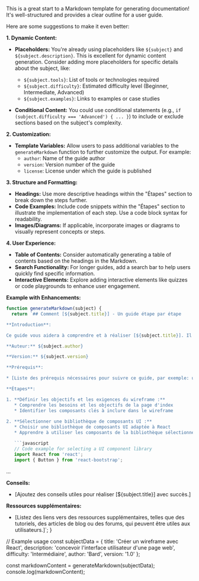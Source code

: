 This is a great start to a Markdown template for generating documentation! It's well-structured and provides a clear outline for a user guide. 

Here are some suggestions to make it even better:

**1.  Dynamic Content:**

* **Placeholders:** You're already using placeholders like `${subject}` and `${subject.description}`. This is excellent for dynamic content generation. Consider adding more placeholders for specific details about the subject, like:
    * `${subject.tools}`: List of tools or technologies required
    * `${subject.difficulty}`: Estimated difficulty level (Beginner, Intermediate, Advanced)
    * `${subject.examples}`: Links to examples or case studies

* **Conditional Content:**  You could use conditional statements (e.g., `if (subject.difficulty === 'Advanced') { ... }`) to include or exclude sections based on the subject's complexity.

**2.  Customization:**

* **Template Variables:** Allow users to pass additional variables to the `generateMarkdown` function to further customize the output. For example:
    * `author`: Name of the guide author
    * `version`: Version number of the guide
    * `license`: License under which the guide is published

**3.  Structure and Formatting:**

* **Headings:** Use more descriptive headings within the "Étapes" section to break down the steps further.
* **Code Examples:** Include code snippets within the "Étapes" section to illustrate the implementation of each step. Use a code block syntax for readability.
* **Images/Diagrams:** If applicable, incorporate images or diagrams to visually represent concepts or steps.

**4.  User Experience:**

* **Table of Contents:** Consider automatically generating a table of contents based on the headings in the Markdown.
* **Search Functionality:** For longer guides, add a search bar to help users quickly find specific information.
* **Interactive Elements:** Explore adding interactive elements like quizzes or code playgrounds to enhance user engagement.

**Example with Enhancements:**

```javascript
function generateMarkdown(subject) {
  return `## Comment [${subject.title}] - Un guide étape par étape

**Introduction**:

Ce guide vous aidera à comprendre et à réaliser [${subject.title}]. Il est conçu pour les utilisateurs [${subject.difficulty}] qui souhaitent apprendre les bases de [${subject.description}].

**Auteur:** ${subject.author}

**Version:** ${subject.version}

**Prérequis**:

* [Liste des prérequis nécessaires pour suivre ce guide, par exemple: une connexion internet, un compte sur une plateforme spécifique, etc.]

**Étapes**:

1. **Définir les objectifs et les exigences du wireframe :**
   * Comprendre les besoins et les objectifs de la page d'index
   * Identifier les composants clés à inclure dans le wireframe
   
2. **Sélectionner une bibliothèque de composants UI :**
   * Choisir une bibliothèque de composants UI adaptée à React
   * Apprendre à utiliser les composants de la bibliothèque sélectionnée

   ```javascript
   // Code example for selecting a UI component library
   import React from 'react';
   import { Button } from 'react-bootstrap'; 
   ```

   ...

**Conseils:**
* [Ajoutez des conseils utiles pour réaliser [${subject.title}] avec succès.]

**Ressources supplémentaires:**

* [Listez des liens vers des ressources supplémentaires, telles que des tutoriels, des articles de blog ou des forums, qui peuvent être utiles aux utilisateurs.]`;
}

// Example usage
const subjectData = {
  title: 'Créer un wireframe avec React',
  description: 'concevoir l\'interface utilisateur d\'une page web',
  difficulty: 'Intermédiaire',
  author: 'Bard',
  version: '1.0'
};

const markdownContent = generateMarkdown(subjectData);
console.log(markdownContent);
```



